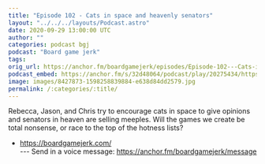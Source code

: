 ```yaml
---
title: "Episode 102 - Cats in space and heavenly senators"
layout: "../../../layouts/Podcast.astro"
date: 2020-09-29 13:00:00 UTC
author: ""
categories: podcast bgj
podcast: "Board game jerk"
tags: 
orig_url: https://anchor.fm/boardgamejerk/episodes/Episode-102---Cats-in-space-and-heavenly-senators-ek98pa
podcast_embed: https://anchor.fm/s/32d48064/podcast/play/20275434/https%3A%2F%2Fd3ctxlq1ktw2nl.cloudfront.net%2Fstaging%2F2020-8-28%2F24fa3184-46e8-9b26-82ce-00973f7a8a93.mp3
image: images/8427873-1598258839884-e638d84dd2579.jpg
permalink: /:categories/:title/
---
```

Rebecca, Jason, and Chris try to encourage cats in space to give opinions and senators in heaven are selling meeples. Will the games we create be total nonsense, or race to the top of the hotness lists?

- [https://boardgamejerk.com/  
](https://boardgamejerk.com/)
--- Send in a voice message: https://anchor.fm/boardgamejerk/message